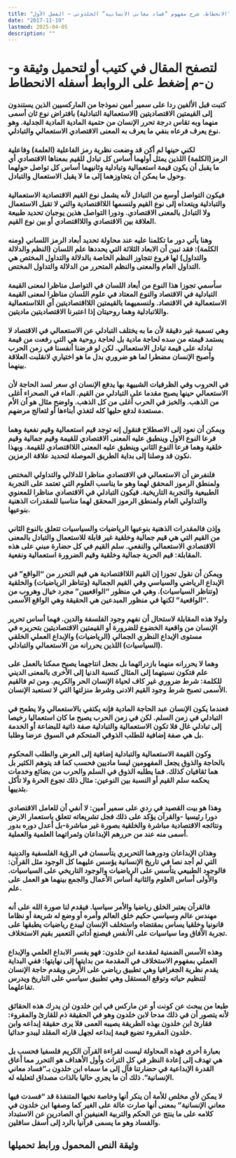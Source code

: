 ```yaml
---
title: "الانحطاط، شرح مفهوم “فساد معاني الانسانية” الخلدوني – الفصل الأول"
date: "2017-11-19"
lastmod: 2025-04-05
description: ""
---
```

# **لتصفح المقال في كتيب أو لتحميل وثيقة و-ن-م إضغط على الروابط أسفله** **الانحطاط**

### كتبت قبل الألفين ردا على سمير أمين نموذجا من الماركسيين الذين يستندون إلى القيمتين الاقتصاديتين (الاستعمالية التبادلية) بافتراض نوع ثان أسمى منهما وبه تقاس درجة تحرر الإنسان من حتمية المادية المادية الجدلية. وهو نوع يعرف فرعاه بنفي ما يعرف به المعنى الاقتصادي الاستعمالي والتبادلي.

### لكني حينها لم أكن قد وضعت نظرية رمز الفاعلية (العلمة) وفاعلية الرمز(الكلمة) اللذين يمثل أولهما أساس كل تبادل للقيم بمعناها الاقتصادي أي ما يقبل أن يكون قيمة استعمالية وتبادلية وثانيهما أساس كل تواصل حولهما وحول ما يمكن أن يتجاوزهما إلى ما لا يقبل الاستعمال والتبادل.

### فيكون التواصل أوسع من التبادل لأنه يشمل نوع القيم الاقتصادية الاستعمالية والتبادلية ويتعداه إلى نوع القيم ولنسمها اللااقتصادية والتي لا تقبل الاستعمال ولا التبادل بالمعنى الاقتصادي. ودورا التواصل هذين يوجبان تحديد طبيعة العلاقة بين الاقتصادي واللااقتصادي أو بين نوع القيم.

### وهنا يأتي دور ما تكلمنا عليه عند محاولة تحديد أبعاد الرمز اللساني (ومنه الكلمة): فقد تبين أن الابعاد الثلاثة التي يحددها علم اللسان (النظم والدلالة والتداول) لها فروع تتجاوز النظم الخاصة بالدلالة والتداول المختص هي التداول العام والمعنى والنظم المتحرر من الدلالة والتداول المختص.

### سأسمي تجوزا هذا النوع من أبعاد اللسان في التواصل مناظرا لمعنى القيمة التبادلية في الاقتصاد والنوع المعتاد في علوم اللسان مناظرا لمعنى القيمة الاستعمالية في الاقتصاد. ولنسميهما بالقيمتين اللااقتصاديتين أي اللااستعمالية واللاتبادلية وهما روحيتان إذا اعتبرنا الاقتصاديتين ماديتين.

### وهي تسمية غير دقيقة لأن ما به يختلف التبادلي عن الاستعمالي في الاقتصاد لا يستمد قيمته من سده لحاجة مادية بل لحاجة روحية هي التي رفعت من قيمة تبادله على قيمة تبادل الاستعمالي. لكن لو فرضنا أنفسنا في زمن الحرب وأصبح الإنسان مضطرا لما هو ضروري بدل ما هو اختياري لانقلبت العلاقة بينهما.

### في الحروب وفي الظرفيات الشبيهة بها يدفع الإنسان اي سعر لسد الحاجة لأن الاستعمالي حينها يصبح مقدما على التبادلي من القيم. الماء في الصحراء أغلى من الذهب. والخبز في الحرب أغلى من كل الذهب. واوضح مثال هو أن الأم مستعدة لدفع حليها كله لتغذي أبناءها أو لتعالج مرضهم.

### ويمكن أن نعود إلى الاصطلاح فنقول إنه توجد قيم استعمالية وقيم نفعية وهما فرعا النوع الاول وينطبق عليه المعنى الاقتصادي للقيمة وقيم جمالية وقيم خلقية وهما فرعا النوع الثاني وينطبق عليه المعنى اللااقتصادي للقيمة. وبهذا نكون قد وصلنا إلى بداية الطريق الموصلة لتحديد علاقة الرمزين.

### فلنفرض أن الاستعمالي في الاقتصادي مناظرا للدلالي والتداولي المختص ولمنطق الرموز المحقق لهما وهو ما يناسب العلوم التي تعتمد على التجربة الطبيعية والتجربة التاريخية. فيكون التبادلي في الاقتصادي مناظرا للمعنوي والتداولي العام ولمنطق الرموز المحقق لهما مناسبا للمقدرات الذهنية بنوعيها.

### وإذن فالمقدرات الذهنية بنوعيها الرياضيات والسياسيات تتعلق بالنوع الثاني من القيم التي هي قيم جمالية وخلقية غير قابلة للاستعمال والتبادل بالمعنى الاقتصادي الاستعمالي والنفعي. سلم القيم في كل حضارة مبني على هذه المقابلة: قيم الحرية جمالية وخلقية وقيم الضرورة استعمالية ونفعية.

### ويمكن أن نقول تجوزا إن القيم اللااقتصادية هي قيم التحرر من “الواقع” في الإبداع الرياضي والسياسي وفي القيم الجمالية (وتناظر الرياضيات) والخلقية (وتناظر السياسيات). وهي في منظور “الواقعيين” مجرد خيال وهروب من “الواقعية” لكنها في منظور المبدعين هي الحقيقة وهي الواقع الأسمى.

### ولولا هذه المقابلة لاستحال أن نفهم وجود الفلسفة والدين. فهما أساس تحرير الإنسان من واقعية الخضوع للضرورة أو القيمتين الاقتصاديتين بتحريره في مستوى الإبداع النظري الجمالي (الرياضيات) والإبداع العملي الخلقي (السياسيات) اللذين يحررانه من الاستعمالي والتبادلي.

### وهما لا يحررانه منهما بازدرائهما بل بجعل انتاجهما يصبح ممكنا بالعمل على علم فتكون نسبتهما إلى المثال كنسبة الدنيا إلى الأخرى بالمعنى الديني للكلمة: شرط ضروري غير كاف لحياة الإنسان الحر والكريم. ومن ثم فالقيم الأسمى تصبح شرط وجود القيم الادنى وشرط منزلتها التي لا تستعبد الإنسان.

### فعندما يكون الإنسان عبد الحاجة المادية فإنه يكتفي بالاستعمالي ولا يطمح في التبادلي في زمن السلم. لكن في زمن الحرب يصبح ما كان استعماليا رخيصا إلى تبادلي غال فلا تكون الاستعمالية والتبادلية صفة ذاتية للبضاعة أو الخدمة بل هي صفة إضافية للطلب الذوقي المتحكم في السوق عرضا وطلبا.

### وكون القيمة الاستعمالية والتبادلية إضافية إلى العرض والطلب المحكوم بالحاجة والذوق يجعل المفهومين ليسا ماديين فحسب كما قد يتوهم الكثير بل هما ثقافيان كذلك. فما يطلبه الذوق في السلم والحرب من بضائع وخدمات يحكمه سلم القيم أو النسبة بين النوعين: مثال ذلك تجوع الحرة ولا تأكل بثدييها.

### وهذا هو بيت القصيد في ردي على سمير أمين: لا أنفي أن للعامل الاقتصادي دورا رئيسيا -والقرآن يؤكد على ذلك فجل تشريعاته تتعلق باستعمار الارض ونتائجه الاقتصادية مباشرة والخلقية بصورة غير مباشرة-بل أعدل دوره بدور أسمى منه عند من حررهم الإبداعان وثمراتهما العلمية والعملية.

### وهذان الإبداعان ودورهما التحريري يتأسسان في الرؤية الفلسفية والدينية التي لم أجد نصا في تاريخ الإنسانية يؤسس عليهما كل الوجود مثل القرآن: فالوجود الطبيعي يتأسس على الرياضيات والوجود التاريخي على السياسيات. والأولى أساس العلوم والثانية أساس الأعمال والجمع بينهما هو العمل على علم.

### فالقرآن يعتبر الخلق رياضيا والأمر سياسيا. فيقدم لنا صورة الله على أنه مهندس عالم وسياسي حكيم خلق العالم وأمره أو وضع له شريعة أو نظاما قانونيا وخلقيا يساس بمقتضاه واستخلف الإنسان ليبدع رياضيات يطبقها على تجربة الآفاق وما سياسيات على الأنفس فيصنع أداتي التعمير بقيم الاستخلاف.

### وهذه الأسس الضمنية لمقدمة ابن خلدون: فهو يفسر الابداع العلمي والإبداع العملي بمفهوم الاستخلاف في المقدمة من بدايتها إلى نهايتها: ففي البداية يقدم نظرية الجغرافيا وهي تطبيق رياضي على الأرض ويقدم حاجة الإنسان لتنظيم حياته وتوقع المستقل وهي تطبيق سياسي على التاريخ ويدرس تفاعلهما.

### طبعا من يبحث عن كونت أو عن ماركس في ابن خلدون لن يدرك هذه الحقائق لأنه يتصور أن في ذلك مدحا لابن خلدون وهو في الحقيقة ذم للقارئ والمقروء: فقارئ ابن خلدون بهذه الطريقة يصيبه العمى فلا يرى حقيقة إبداعه وابن خلدون المقروء تضيع قيمة إبداعه لجهل قارئه المقلد ليبدو حداثيا.

### بعبارة أخرى فهذه المحاولة ليست لقراءة القرآن الكريم فلسفيا فحسب بل هي تهدف إلى إعادة النظر في كل التراث وأول الأهداف هو التحرر مما أعاق القدرة الإبداعية في حضارتنا فآل إلى ما سماه ابن خلدون بـ”فساد معاني الإنسانية”. ذلك أن ما يجري حاليا بالذات مصداق لتعليله له.

### لا يمكن لأي مخلص للأمة أن ينكر أنها وخاصة نخبها المتنفذة قد “فسدت فيها معاني الإنسانية” بمعنى أنها صارت عالة على الغير كما وصفها ابن خلدون في كلامه على ما ينتج عن الحكم والتربية العنيفين أي الصادرين عن الاستبداد والفساد وهو ما يسمى قرآنيا بالرد إلى أسفل سافلين.

## وثيقة النص المحمول ورابط تحميلها

###
